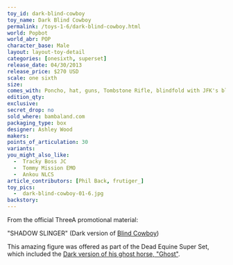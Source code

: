 ```yaml
---
toy_id: dark-blind-cowboy
toy_name: Dark Blind Cowboy
permalink: /toys-1-6/dark-blind-cowboy.html
world: Popbot
world_abr: POP
character_base: Male
layout: layout-toy-detail
categories: [onesixth, superset]
release_date: 04/30/2013
release_price: $270 USD
scale: one sixth
size: 
comes_with: Poncho, hat, guns, Tombstone Rifle, blindfold with JFK's blood, Red Devil sock puppet
edition_qty: 
exclusive:
secret_drop: no
sold_where: bambaland.com
packaging_type: box
designer: Ashley Wood
makers: 
points_of_articulation: 30
variants: 
you_might_also_like:
  -  Tracky Boss JC
  -  Tommy Mission EMO
  -  Ankou NLCS
article_contributors: [Phil Back, frutiger_]
toy_pics:
  -  dark-blind-cowboy-01-6.jpg
backstory:
---
```


From the official ThreeA promotional material:

"SHADOW SLINGER" (Dark version of <a href="/toys-1-6/blink-cowboy.html">Blind Cowboy</a>)

This amazing figure was offered as part of the Dead Equine Super Set, which included the <a href="/toys-1-6/dark-ghost-horse.html">Dark version of his ghost horse, "Ghost"</a>.